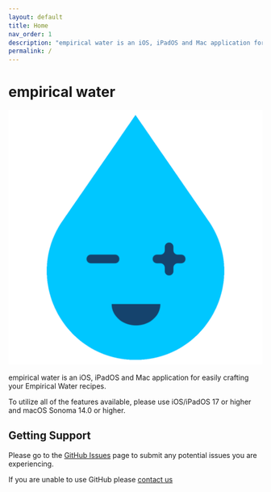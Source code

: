 ```yaml
---
layout: default
title: Home
nav_order: 1
description: "empirical water is an iOS, iPadOS and Mac application for easily crafting your empirical water recipes."
permalink: /
---
```


# empirical water
![AppIcon](/assets/AppIcon.png)

empirical water is an iOS, iPadOS and Mac application for easily crafting your Empirical Water recipes.

To utilize all of the features available, please use iOS/iPadOS 17 or higher and macOS Sonoma 14.0 or higher.

## Getting Support
Please go to the [GitHub Issues](https://github.com/erikng/empirical-water/issues) page to submit any potential issues you are experiencing.

If you are unable to use GitHub please [contact us](https://empiricalwater.com/pages/contact)

